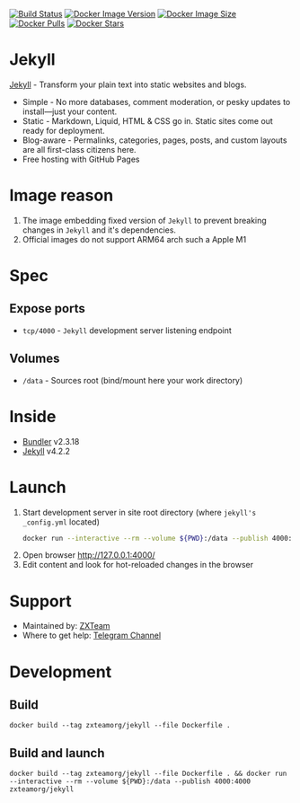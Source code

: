 [![Build Status](https://github.com/zxteamorg/docker.jekyll/actions/workflows/build.yml/badge.svg)](https://github.com/zxteamorg/docker.jekyll/actions/workflows/build.yml)
[![Docker Image Version](https://img.shields.io/docker/v/zxteamorg/jekyll?sort=date&label=Version)](https://hub.docker.com/r/zxteamorg/jekyll/tags)
[![Docker Image Size](https://img.shields.io/docker/image-size/zxteamorg/jekyll?label=Image%20Size)](https://hub.docker.com/r/zxteamorg/jekyll/tags)
[![Docker Pulls](https://img.shields.io/docker/pulls/zxteamorg/jekyll?label=Image%20Pulls)](https://hub.docker.com/r/zxteamorg/jekyll)
[![Docker Stars](https://img.shields.io/docker/stars/zxteamorg/jekyll?label=Image%20Stars)](https://hub.docker.com/r/zxteamorg/jekyll)

# Jekyll

[Jekyll](https://jekyllrb.com/) - Transform your plain text into static websites and blogs.

* Simple - No more databases, comment moderation, or pesky updates to install—just your content.
* Static - Markdown, Liquid, HTML & CSS go in. Static sites come out ready for deployment.
* Blog-aware - Permalinks, categories, pages, posts, and custom layouts are all first-class citizens here.
* Free hosting with GitHub Pages

# Image reason

1. The image embedding fixed version of `Jekyll` to prevent breaking changes in `Jekyll` and it's dependencies.
1. Official images do not support ARM64 arch such a Apple M1


# Spec

## Expose ports

* `tcp/4000` - `Jekyll` development server listening endpoint


## Volumes

* `/data` - Sources root (bind/mount here your work directory)


# Inside

* [Bundler](https://rubygems.org/gems/bundler) v2.3.18
* [Jekyll](https://jekyllrb.com/) v4.2.2


# Launch
1. Start development server in site root directory (where `jekyll's _config.yml` located)
	```bash
	docker run --interactive --rm --volume ${PWD}:/data --publish 4000:4000 zxteamorg/jekyll
	```
1. Open browser http://127.0.0.1:4000/
1. Edit content and look for hot-reloaded changes in the browser


# Support

* Maintained by: [ZXTeam](https://zxteam.org)
* Where to get help: [Telegram Channel](https://t.me/zxteamorg)


# Development

## Build
```shell
docker build --tag zxteamorg/jekyll --file Dockerfile .
```

## Build and launch
```shell
docker build --tag zxteamorg/jekyll --file Dockerfile . && docker run --interactive --rm --volume ${PWD}:/data --publish 4000:4000 zxteamorg/jekyll
```
